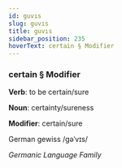```yaml
---
id: guvıs
slug: guvıs
title: guvıs
sidebar_position: 235
hoverText: certain § Modifier
---
```


### certain § Modifier

**Verb**: to be certain/sure

**Noun**: certainty/sureness

**Modifier**: certain/sure

German gewiss /ɡəˈvɪs/

*Germanic Language Family*